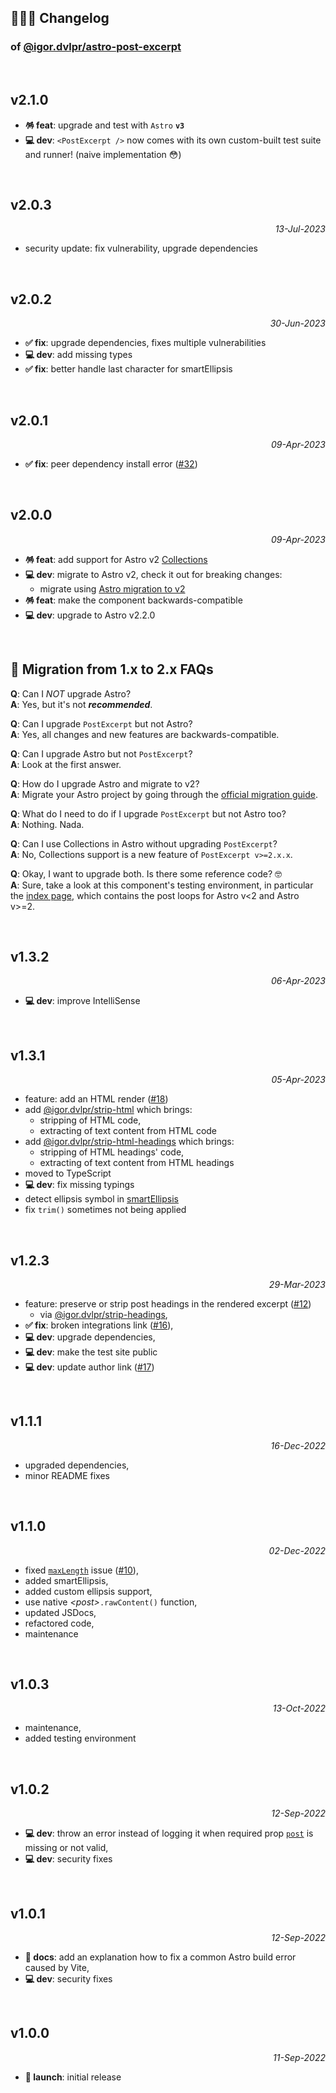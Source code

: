 ## 🤹🏼‍♂️ Changelog

### of [@igor.dvlpr/astro-post-excerpt](https://www.npmjs.com/package/@igor.dvlpr/astro-post-excerpt)

<br>

## v2.1.0

- **🪅 feat**: upgrade and test with `Astro` **`v3`**
- **💻 dev**: `<PostExcerpt />` now comes with its own custom-built test suite and runner! (naive implementation 😳)

<br>

## v2.0.3

<p align="right"><em>13-Jul-2023</em></p>

- security update: fix vulnerability, upgrade dependencies

<br>

## v2.0.2

<p align="right"><em>30-Jun-2023</em></p>

- **✅ fix**: upgrade dependencies, fixes multiple vulnerabilities
- **💻 dev**: add missing types
- **✅ fix**: better handle last character for smartEllipsis

<br>

## v2.0.1

<p align="right"><em>09-Apr-2023</em></p>

- **✅ fix**: peer dependency install error ([#32](https://github.com/igorskyflyer/npm-astro-post-excerpt/issues/32))

<br>

## v2.0.0

<p align="right"><em>09-Apr-2023</em></p>

- **🪅 feat**: add support for Astro v2 [Collections](https://docs.astro.build/en/guides/content-collections/)
- **💻 dev**: migrate to Astro v2, check it out for breaking changes:
  - migrate using [Astro migration to v2](https://docs.astro.build/en/guides/upgrade-to/v2/)
- **🪅 feat**: make the component backwards-compatible
- **💻 dev**: upgrade to Astro v2.2.0

<br>

## 🧐 Migration from 1.x to 2.x FAQs

**Q**: Can I _NOT_ upgrade Astro?  
**A**: Yes, but it's not **_recommended_**.

**Q**: Can I upgrade `PostExcerpt` but not Astro?  
**A**: Yes, all changes and new features are backwards-compatible.

**Q**: Can I upgrade Astro but not `PostExcerpt`?  
**A**: Look at the first answer.

**Q**: How do I upgrade Astro and migrate to v2?  
**A**: Migrate your Astro project by going through the [official migration guide](https://docs.astro.build/en/guides/upgrade-to/v2/).

**Q**: What do I need to do if I upgrade `PostExcerpt` but not Astro too?  
**A**: Nothing. Nada.

**Q**: Can I use Collections in Astro without upgrading `PostExcerpt`?  
**A**: No, Collections support is a new feature of `PostExcerpt v>=2.x.x`.

**Q**: Okay, I want to upgrade both. Is there some reference code? 🤓  
**A**: Sure, take a look at this component's testing environment, in particular the [index page](https://github.com/igorskyflyer/npm-astro-post-excerpt/blob/main/site/src/pages/index.astro), which contains the post loops for Astro v\<2 and Astro v\>=2.

<br>

## v1.3.2

<p align="right"><em>06-Apr-2023</em></p>

- **💻 dev**: improve IntelliSense

<br>

## v1.3.1

<p align="right"><em>05-Apr-2023</em></p>

- feature: add an HTML render ([#18](https://github.com/igorskyflyer/npm-astro-post-excerpt/issues/18))
- add [@igor.dvlpr/strip-html](https://www.npmjs.com/package/@igor.dvlpr/strip-html) which brings:
  - stripping of HTML code,
  - extracting of text content from HTML code
- add [@igor.dvlpr/strip-html-headings](https://www.npmjs.com/package/@igor.dvlpr/strip-html-headings) which brings:
  - stripping of HTML headings' code,
  - extracting of text content from HTML headings
- moved to TypeScript
- **💻 dev**: fix missing typings
- detect ellipsis symbol in [smartEllipsis](https://github.com/igorskyflyer/npm-astro-post-excerpt#smartellipsis)
- fix `trim()` sometimes not being applied

<br>

## v1.2.3

<p align="right"><em>29-Mar-2023</em></p>

- feature: preserve or strip post headings in the rendered excerpt ([#12](https://github.com/igorskyflyer/npm-astro-post-excerpt/issues/12))
  - via [@igor.dvlpr/strip-headings](https://www.npmjs.com/package/@igor.dvlpr/strip-headings),
- **✅ fix**: broken integrations link ([#16](https://github.com/igorskyflyer/npm-astro-post-excerpt/issues/16)),
- **💻 dev**: upgrade dependencies,
- **💻 dev**: make the test site public
- **💻 dev**: update author link ([#17](https://github.com/igorskyflyer/npm-astro-post-excerpt/issues/17))

<br>

## v1.1.1

<p align="right"><em>16-Dec-2022</em></p>

- upgraded dependencies,
- minor README fixes

<br>

## v1.1.0

<p align="right"><em>02-Dec-2022</em></p>

- fixed [`maxLength`](https://github.com/igorskyflyer/npm-astro-post-excerpt#maxlength) issue ([#10](https://github.com/igorskyflyer/npm-astro-post-excerpt/issues/10)),
- added smartEllipsis,
- added custom ellipsis support,
- use native _\<post\>_`.rawContent()` function,
- updated JSDocs,
- refactored code,
- maintenance

<br>

## v1.0.3

<p align="right"><em>13-Oct-2022</em></p>

- maintenance,
- added testing environment

<br>

## v1.0.2

<p align="right"><em>12-Sep-2022</em></p>

- **💻 dev**: throw an error instead of logging it when required prop [`post`](https://github.com/igorskyflyer/npm-astro-post-excerpt#post) is missing or not valid,
- **💻 dev**: security fixes

<br>

## v1.0.1

<p align="right"><em>12-Sep-2022</em></p>

- **📜 docs**: add an explanation how to fix a common Astro build error caused by Vite,
- **💻 dev**: security fixes

<br>

## v1.0.0

<p align="right"><em>11-Sep-2022</em></p>

- **🚀 launch**: initial release
